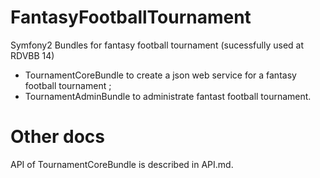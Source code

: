 FantasyFootballTournament
===========================

Symfony2 Bundles for fantasy football tournament (sucessfully used at RDVBB 14)

 - TournamentCoreBundle to create a json web service for a fantasy football tournament ;
 - TournamentAdminBundle to administrate fantast football tournament.
 
# Other docs
API of TournamentCoreBundle is described in API.md.